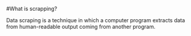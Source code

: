 #What is scrapping?

Data scraping is a technique in which a computer program extracts data from human-readable output coming from another program.
